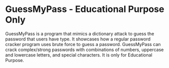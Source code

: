 # GuessMyPass - Educational Purpose Only
GuessMyPass is a program that mimics a dictionary attack to guess the password that users have type.
It showcases how a regular password cracker program uses brute force to guess a password.
GuessMyPass can crack complex/strong passwords with combinations of numbers, uppercase and lowercase letters, and special characters.
It is only for Educational Purpose.
